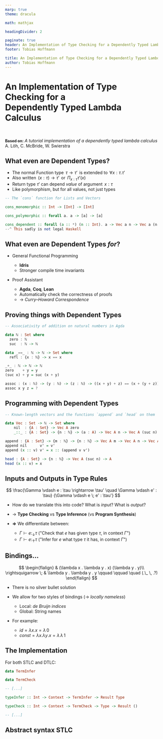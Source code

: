 ```yaml
---
marp: true
theme: dracula

math: mathjax

headingDivider: 2

paginate: true
header: An Implementation of Type Checking for a Dependently Typed Lambda Calculus
footer: Tobias Hoffmann

title: An Implementation of Type Checking for a Dependently Typed Lambda Calculus
author: Tobias Hoffmann
---
```


<style>
section {
    font-size: 30px;
}
</style>

# An Implementation of Type Checking for a <br> Dependently Typed Lambda Calculus

<style>
.outer {
    /* background:blue; */
    display:flex;
    flex-flow: row wrap;
    width:100%;
    height:90%;
}

.inner {
    /* background:green; */
    width:50%;
    display:flex;
    justify-content: center;
    align-items: center;  
}

.inner2 {
    /* background:red; */
    width: 70%;
}
</style>

<style scoped>
  section {
    /* align-items: stretch; */
    display: flex;
    flex-flow: column nowrap;
    justify-content: center;
  }
</style>

<br>

<span style="font-size: 90%"> **Based on:** </span>
_A tutorial implementation of a dependently typed lambda calculus_\
A. Löh, C. McBride, W. Swierstra


## What even are Dependent Types?

- The normal Function type $\, \tau \rightarrow \tau' \,$ is extended to $\, \forall x : \tau . \tau'$
- Also written $\, (x : \tau) \rightarrow \tau' \,$ or $\, \Pi_{x : \tau} \tau'(x)$
- Return type $\tau'$ can depend _value_ of argument $\, x : \tau$
- Like polymorphism, but for all values, not just types

```hs
-- The `cons` function for Lists and Vectors

cons_monomorphic :: Int -> [Int] -> [Int]

cons_polymorphic :: forall a. a -> [a] -> [a]

cons_dependent :: forall (a :: *) (n :: Int). a -> Vec a n -> Vec a (n + 1)
--^ This sadly is not legal Haskell
```


## What even are Dependent Types _for_?

- General Functional Programming
  - **Idris**
  - Stronger compile time invariants

- Proof Assistant
  - **Agda**, **Coq**, **Lean**
  - Automatically check the correctness of proofs
  - → _Curry–Howard Correspondence_


## Proving things with Dependent Types

```hs
-- Associativity of addition on natural numbers in Agda

data ℕ : Set where
  zero : ℕ
  suc  : ℕ -> ℕ

data _==_ : ℕ -> ℕ -> Set where
  refl : {x : ℕ} -> x == x

_+_ : ℕ -> ℕ -> ℕ
zero    + y = y
(suc x) + y = suc (x + y)

assoc : (x : ℕ) -> (y : ℕ) -> (z : ℕ) -> ((x + y) + z) == (x + (y + z))
assoc x y z = ?
```


## Programming with Dependent Types

```hs
-- Known-length vectors and the functions `append` and `head` on them

data Vec : Set -> ℕ -> Set where
    nil  : {A : Set} -> Vec A zero
    _::_ : {A : Set} -> {n : ℕ} -> (a : A) -> Vec A n -> Vec A (suc n)

append : {A : Set} -> {m : ℕ} -> {n : ℕ} -> Vec A m -> Vec A n -> Vec A (m + n)
append nil      v' = v'
append (x :: v) v' = x :: (append v v')

head : {A : Set} -> {n : ℕ} -> Vec A (suc n) -> A
head (x :: v) = x
```


## Inputs and Outputs in Type Rules

$$
\frac{\Gamma \vdash e : \tau \rightarrow \tau' \quad \Gamma \vdash e' : \tau}
     {\Gamma \vdash e \; e' : \tau'}
$$

- How do we translate this into code? What is _input_? What is _output_?
- → **Type Checking** vs **Type Inference** (vs **Program Synthesis**)

- **⇒** We differentiate between:
  - $\Gamma \vdash e :_\downarrow \tau$ ("Check that $e$ has given type $\tau$, in context $\Gamma$")
  - $\Gamma \vdash e :_\uparrow \tau$ ("Infer for $e$ what type $\tau$ it has, in context $\Gamma$")


## Bindings...

$$
\begin{flalign}
& (\lambda x . \lambda y . x) (\lambda y . y)\\
\rightsquigarrow \; & \lambda y . \lambda y . y \qquad \qquad \quad (.\_ \, .?)
\end{flalign}
$$

- There is no silver bullet solution
- We allow for two styles of bindings (→ _locally nameless_)
  - Local: _de Bruijn indices_
  - Global: String names

- For example:
  - $id = \lambda x . x = \lambda \, 0$
  - $const = \lambda x . \lambda y . x = \lambda \, \lambda \, 1$


## The Implementation

For both STLC and DTLC:

```hs
data TermInfer

data TermCheck

-- [...]

typeInfer :: Int -> Context -> TermInfer -> Result Type

typeCheck :: Int -> Context -> TermCheck -> Type -> Result ()

-- [...]
```

## Abstract syntax STLC

<div class="outer">
<div class="inner">

$$
\begin{flalign}

e ::= & \quad e : \tau\\
| & \quad x\\
| & \quad e \; e'\\
| & \quad \lambda x . e\\[7px]

\tau ::= & \quad \alpha\\
| & \quad \tau \rightarrow \tau'\\[7px]
\end{flalign}
$$

</div>
<div class="inner">

```hs
data TermInfer
  = Ann TermCheck Type
  | Bound Int
  | Free Name
  | TermInfer :@: TermCheck

data TermCheck
  = Inf TermInfer
  | Lam TermCheck

data Type
  = TFree Name
  | Fun Type Type
```

</div>
</div>


## Abstract syntax DTLC

<div class="outer">
<div class="inner">

$$
\begin{flalign}
e , \rho ::= & \quad e : \rho\\
| & \quad x\\
| & \quad e \; e'\\
| & \quad \lambda x . e\\
| & \quad \ast\\
| & \quad \forall x : \rho . \rho'
\end{flalign}
$$

</div>
<div class="inner">

```hs
data TermInfer
  = Ann TermCheck TermCheck
  | Bound Int
  | Free Name
  | TermInfer :@: TermCheck
  | Star
  | Pi TermCheck TermCheck

data TermCheck
  = Inf TermInfer
  | Lam TermCheck
```

</div>
</div>


## Type Checking of Inferrable Term

<div class="outer">
<div class="inner">
<div class="inner2">

$$
\frac{\Gamma \vdash e :_\uparrow \tau}
     {\Gamma \vdash e :_\downarrow \tau}
$$

</div>
</div>
<div class="inner">
<div class="inner2">

```hs
typeCheck i g (Inf e) t = do
  t' <- typeInfer i g e
  if t == t'
    then return ()
    else failure ":("
```

</div>
</div>
</div>


## Type Inference of Free Variables

<div class="outer">
<div class="inner">
<div class="inner2">

$$
\frac{\Gamma(x) =  \tau}
     {\Gamma \vdash x :_\uparrow \tau}
$$

</div>
</div>
<div class="inner">
<div class="inner2">

```hs
typeInfer i g (Free x) =
  case lookup x g of
    Just t -> return t
    Nothing -> failure ":("
```

</div>
</div>
</div>


## Type Checking of Abstraction ($\, \lambda x . e \,$)

<div class="outer">
<div class="inner">
<div class="inner2">

$$
\frac{\Gamma , x : \tau \vdash e :_\downarrow \tau'}
     {\Gamma \vdash \lambda x . e :_\downarrow \tau \rightarrow \tau'}
$$

</div>
</div>
<div class="inner">
<div class="inner2">


```hs
typeCheck i g (Lam e) (Fun t t') = 
  typeCheck (i + 1)
    ((Local i, HasType t) : g)
    (substCheck 0 (Free (Local i)) e)
    t'
```

</div>
</div>
<div class="inner">
<div class="inne2">

$$
\frac{\Gamma , x : \tau \vdash e :_\downarrow \tau'}
     {\Gamma \vdash \lambda x . e :_\downarrow \forall x : \tau . \tau'}
$$

</div>
</div>
<div class="inner">
<div class="inner2">

```hs
typeCheck i g (Lam e) (VPi t t') =
  typeCheck (i + 1)
    ((Local i, t) : g)
    (substCheck 0 (Free (Local i)) e)
    (t' (vfree (Local i)))
```

</div>
</div>
</div>


## Type Inference of Application ($\, e \; e' \,$)

<div class="outer">
<div class="inner">
<div class="inner2">

$$
\frac{\Gamma \vdash e :_\uparrow \tau \rightarrow \tau' \quad \Gamma \vdash e' :_\downarrow \tau}
     {\Gamma \vdash e \; e' :_\uparrow \tau'}
$$

</div>
</div>
<div class="inner">
<div class="inner2">

```hs
typeInfer i g (e :@: e') = do
  s <- typeInfer i g e
  case s of
    Fun t t' -> do
      typeCheck i g e' t
      return t'
    _ -> failure ":("
```

</div>
</div>
<div class="inner">
<div class="inner2">

$$
\frac{\Gamma \vdash e :_\uparrow \forall x : \tau . \tau' \quad \Gamma \vdash e' :_\downarrow \tau}
     {\Gamma \vdash e \; e' :_\uparrow \tau' \! \left [ \, x \mapsto e' \, \right ]}
$$

</div>
</div>
<div class="inner">
<div class="inner2">

```hs
typeInfer i g (e :@: e') = do
  s <- typeInfer i g e
  case s of
    VPi t t' -> do
      typeCheck i g e' t
      return
        (t' (evalCheck [] e'))
    _ -> failure ":("
```

</div>
</div>
</div>


## Type Inference of Annotation ($\, e : \rho \,$)

<div class="outer">
<div class="inner">
<div class="inner2">

$$
\frac{\Gamma \vdash \tau : \ast \quad \Gamma \vdash e :_\downarrow \tau}
     {\Gamma \vdash (\,e : \tau\,) :_\uparrow \tau}
$$

</div>
</div>
<div class="inner">
<div class="inner2">


```hs
typeInfer i g (Ann e t) = do
  kindCheck g t Star
  typeCheck i g e t
  return t
```

</div>
</div>
<div class="inner">
<div class="inner2">

$$
\frac{\Gamma \vdash \rho :_\downarrow \ast \quad \rho \Downarrow \tau \quad \Gamma \vdash e :_\downarrow \tau}
     {\Gamma \vdash (\,e : \rho\,) :_\uparrow \tau}
$$

</div>
</div>
<div class="inner">
<div class="inner2">

```hs
typeInfer i g (Ann e r) = do
  typeCheck i g r VStar
  let t = evalCheck [] r
  typeCheck i g e t
  return t
```

</div>
</div>
</div>


## _Kinding_ of Types ($\, \tau \rightarrow \tau' \,$ and $\, \forall x : \rho . \rho' \,$)

<div class="outer">
<div class="inner">
<div class="inner2">

$$
\frac{\Gamma \vdash \tau : \ast \quad \Gamma \vdash \tau' : \ast}
     {\Gamma \vdash \tau \rightarrow \tau' : \ast}
$$

</div>
</div>
<div class="inner">
<div class="inner2">


```hs
kindCheck g (Fun k k') Star = do
  kindCheck g k Star
  kindCheck g k' Star
```

</div>
</div>
<div class="inner">
<div class="inner2">

$$
\frac{\Gamma \vdash \rho :_\downarrow \ast \quad \rho \Downarrow \tau \quad \Gamma , x : \tau \vdash \rho' :_\downarrow \ast}
     {\Gamma \vdash \forall x : \rho . \rho' :_\uparrow \ast}
$$

</div>
</div>
<div class="inner">
<div class="inner2">

```hs
typeInfer i g (Pi r r') = do
  typeCheck i g r VStar
  let t = evalCheck [] r
  typeCheck (i + 1)
    ((Local i, t) : g)
    (substCheck 0
      (Free (Local i)) r')
    VStar
  return VStar
```

</div>
</div>
</div>


## The Type of the Type of Types

<div class="outer" style="height: 25%;">
<div class="inner">
<div class="inner2">

$$
\frac{}
     {\Gamma \vdash \ast :_\uparrow \ast}
$$

</div>
</div>
<div class="inner">
<div class="inner2">

```hs
typeInfer i g Star =
  return VStar
```

</div>
</div>
</div>

- This is _inconsistent_ (→ _Girard's paradox_)
- **⇒** Idea: Introduce a hierarchy of _sorts_
  - $\ast : \ast_1$
  - $\ast_1 : \ast_2$
  - $\ast_2 : \ast_3$
  - ...


## Conclusion

- Implementing type inference & checking isn't scary
- Dependent types aren't either
- But both have their interesting details
- For a practical language we need:
  - A few more features (⚠Beware of Inconsistency⚠)
  - Lots of sugar 


## Sources & co

**Slides at:** https://github.com/Garbaz/seminar-dependent-types

**[1]** Löh, Andres, Conor McBride, Wouter Swierstra. _"A tutorial implementation of a dependently typed lambda calculus."_ Fundamenta informaticae 102.2 (2010): 177-207.
**[2]** Jana Dunfield, Neel Krishnaswami. _"Bidirectional typing"_ ACM Computing Surveys (CSUR) 54.5 (2021): 1-38.